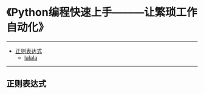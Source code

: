 # 《Python编程快速上手———让繁琐工作自动化》

---
- [正则表达式](#正则表达式)
  - [lalala]()


---

<a id = "正则表达式"></a>
## 正则表达式
